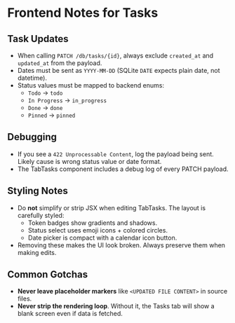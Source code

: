 # Frontend Notes for Tasks

## Task Updates
- When calling `PATCH /db/tasks/{id}`, always exclude `created_at` and `updated_at` from the payload.
- Dates must be sent as `YYYY-MM-DD` (SQLite `DATE` expects plain date, not datetime).
- Status values must be mapped to backend enums:
  - `Todo` → `todo`
  - `In Progress` → `in_progress`
  - `Done` → `done`
  - `Pinned` → `pinned`

## Debugging
- If you see a `422 Unprocessable Content`, log the payload being sent. Likely cause is wrong status value or date format.
- The TabTasks component includes a debug log of every PATCH payload.

## Styling Notes
- Do **not** simplify or strip JSX when editing TabTasks. The layout is carefully styled:
  - Token badges show gradients and shadows.
  - Status select uses emoji icons + colored circles.
  - Date picker is compact with a calendar icon button.
- Removing these makes the UI look broken. Always preserve them when making edits.

## Common Gotchas
- **Never leave placeholder markers** like `<UPDATED FILE CONTENT>` in source files.
- **Never strip the rendering loop**. Without it, the Tasks tab will show a blank screen even if data is fetched.
